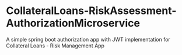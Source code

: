 # CollateralLoans-RiskAssessment-AuthorizationMicroservice
A simple spring boot authorization app with JWT implementation for Collateral Loans - Risk Management App

